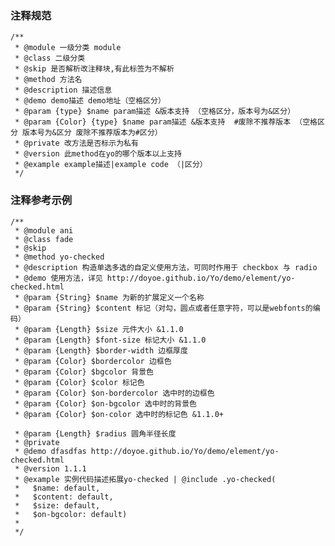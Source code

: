 ### 注释规范
    /**
     * @module 一级分类 module
     * @class 二级分类
     * @skip 是否解析改注释块,有此标签为不解析
     * @method 方法名
     * @description 描述信息
     * @demo demo描述 demo地址（空格区分）
     * @param {type} $name param描述 &版本支持 （空格区分，版本号为&区分）
     * @param {Color} {type} $name param描述 &版本支持  #废除不推荐版本 （空格区分 版本号为&区分 废除不推荐版本为#区分）
     * @private 改方法是否标示为私有
     * @version 此method在yo的哪个版本以上支持
     * @example example描述|example code （|区分）
     */

### 注释参考示例
    /**
     * @module ani
     * @class fade
     * @skip
     * @method yo-checked
     * @description 构造单选多选的自定义使用方法，可同时作用于 checkbox 与 radio
     * @demo 使用方法，详见 http://doyoe.github.io/Yo/demo/element/yo-checked.html
     * @param {String} $name 为新的扩展定义一个名称
     * @param {String} $content 标记（对勾，圆点或者任意字符，可以是webfonts的编码）
     * @param {Length} $size 元件大小 &1.1.0
     * @param {Length} $font-size 标记大小 &1.1.0
     * @param {Length} $border-width 边框厚度
     * @param {Color} $bordercolor 边框色
     * @param {Color} $bgcolor 背景色
     * @param {Color} $color 标记色
     * @param {Color} $on-bordercolor 选中时的边框色
     * @param {Color} $on-bgcolor 选中时的背景色
     * @param {Color} $on-color 选中时的标记色 &1.1.0+ 

     * @param {Length} $radius 圆角半径长度
     * @private
     * @demo dfasdfas http://doyoe.github.io/Yo/demo/element/yo-checked.html
     * @version 1.1.1
     * @example 实例代码描述拓展yo-checked | @include .yo-checked(
     *   $name: default,
     *   $content: default,
     *   $size: default,
     *   $on-bgcolor: default)
     *
     */